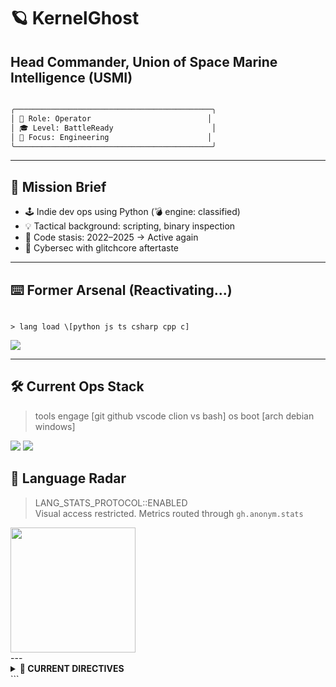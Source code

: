 # 🪐 KernelGhost  
## Head Commander, Union of Space Marine Intelligence (USMI)
```markdown

╭────────────────────────────────────────────╮
│ 🧠 Role: Operator                          │
│ 🎓 Level: BattleReady                      │
│ 🔐 Focus: Engineering                      │
╰────────────────────────────────────────────╯

```

---

## 🧁 Mission Brief

- 🕹️ Indie dev ops using Python (💣 engine: classified)  
- 💡 Tactical background: scripting, binary inspection  
- 🧠 Code stasis: 2022–2025 → Active again  
- 🧃 Cybersec with glitchcore aftertaste

---

## ⌨️ Former Arsenal (Reactivating...)

```

> lang load \[python js ts csharp cpp c]

```

<div align="left">
  <img src="https://skillicons.dev/icons?i=python,js,ts,cs,cpp,c" />
</div>

---

## 🛠️ Current Ops Stack

> tools engage \[git github vscode clion vs bash]
> os boot \[arch debian windows]
<div align="left">
  <img src="https://skillicons.dev/icons?i=git,github,vscode,clion,visualstudio,bash" />
  <img src="https://skillicons.dev/icons?i=linux,debian,arch,windows" />
</div>

## 🍡 Language Radar

> LANG_STATS_PROTOCOL::ENABLED  
> Visual access restricted. Metrics routed through `gh.anonym.stats`

<div align="left">
  <img src="https://github-readme-stats.vercel.app/api/top-langs?username=larvenejafemcoder&hide_title=true&layout=compact&langs_count=6&theme=jolly&hide_border=true&card_width=450" height="200" />
</div>
---

<details>
<summary><strong>🫧 CURRENT DIRECTIVES</strong></summary>
</details>
```
